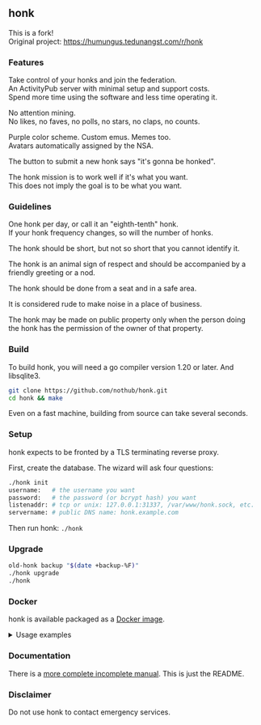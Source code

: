 ## honk

This is a fork!  
Original project: https://humungus.tedunangst.com/r/honk

### Features

Take control of your honks and join the federation.  
An ActivityPub server with minimal setup and support costs.  
Spend more time using the software and less time operating it.

No attention mining.  
No likes, no faves, no polls, no stars, no claps, no counts.

Purple color scheme. Custom emus. Memes too.  
Avatars automatically assigned by the NSA.

The button to submit a new honk says "it's gonna be honked".

The honk mission is to work well if it's what you want.  
This does not imply the goal is to be what you want.

### Guidelines

One honk per day, or call it an "eighth-tenth" honk.  
If your honk frequency changes, so will the number of honks.

The honk should be short, but not so short that you cannot identify it.

The honk is an animal sign of respect and should be accompanied by a  
friendly greeting or a nod.

The honk should be done from a seat and in a safe area.

It is considered rude to make noise in a place of business.

The honk may be made on public property only when the person doing  
the honk has the permission of the owner of that property.

### Build

To build honk, you will need a go compiler version 1.20 or later. And libsqlite3.

```sh
git clone https://github.com/nothub/honk.git
cd honk && make
```

Even on a fast machine, building from source can take several seconds.

### Setup

honk expects to be fronted by a TLS terminating reverse proxy.

First, create the database. The wizard will ask four questions:

```sh
./honk init
username:   # the username you want
password:   # the password (or bcrypt hash) you want
listenaddr: # tcp or unix: 127.0.0.1:31337, /var/www/honk.sock, etc.
servername: # public DNS name: honk.example.com
```

Then run honk: `./honk`

### Upgrade

```sh
old-honk backup "$(date +backup-%F)"
./honk upgrade
./honk
```

### Docker

honk is available packaged as a
[Docker image](https://hub.docker.com/r/n0thub/honk).

<details>
  <summary>Usage examples</summary>

##### persistent data volume

```sh
docker run --rm            \
  -p "127.0.0.1:8080:8080" \
  -v "${PWD}/data:/data"   \
  "n0thub/honk:latest"
```

---

##### initial database setup

The database will be initialized if not found.  
A password can be supplied in plaintext or as bcrypt hash.

```sh
hash="$(htpasswd -nBC 12 "" | tr -d ':\n')"
docker run --rm                \
  -v "${PWD}/data:/data"       \
  -e "USER=admin"              \
  -e "PASS=${hash}"            \
  -e "ADDR=honk.example.org"   \
  "n0thub/honk:latest"
```

---

##### database upgrade

A database upgrade can be executed by passing the required command to the
container.

```sh
docker run --rm              \
  -v "${PWD}/data:/data"     \
  "n0thub/honk:latest"       \
  "upgrade"
```

---

##### custom html views

```sh
docker run --rm               \
  -p "127.0.0.1:8080:8080"    \
  -v "${PWD}/data:/data"      \
  -v "${PWD}/views:/views:ro" \
  "n0thub/honk:latest"
```

---

##### custom uid & gid

```sh
docker run --rm            \
  -p "127.0.0.1:8080:8080" \
  -v "${PWD}/data:/data"   \
  -e "PUID=9001"           \
  -e "PGID=9002"           \
  "n0thub/honk:latest"
```

</details>

### Documentation

There is a [more complete incomplete manual](./docs/). This is just the README.

### Disclaimer

Do not use honk to contact emergency services.  
